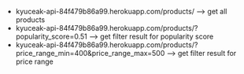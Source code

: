 
- kyuceak-api-84f479b86a99.herokuapp.com/products/ --> get all products
- kyuceak-api-84f479b86a99.herokuapp.com/products/?popularity_score=0.51 --> get filter result for popularity score
- kyuceak-api-84f479b86a99.herokuapp.com/products/?price_range_min=400&price_range_max=500 --> get filter result for price range
